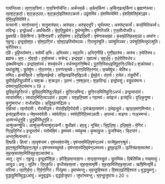

  
गाय॑न्तित्वा। त्वा॒गा॒य॒त्रिणः॑। गा॒य॒त्रिणो॑र्चन्ति। अर्च॑न्त्य॒र्कं। अ॒र्कम॒र्किणः॑। अ॒र्किण॒इत्य॒र्किणः॑॥ ब्र॒ह्माण॑स्त्वा। त्वा॒श॒त॒क्र॒तो॒। श॒त॒क्र॒त॒उत्। श॒त॒क्र॒तो॒इति॑शतऽक्रतो। उद्वं॒शमि॑व। वं॒शमि॑वयेमिरे। वं॒शमि॒वेति॑वं॒शंऽइ॑व। ये॒मि॒र॒इति॑येमिरे॥  
यत्सानोः॑। सानो॒स्सानुं॑। सानु॒मारु॑हत्। आरु॑हत्। अरु॑ह॒द्भूरि॑। भूर्य॑स्पष्ट। अस्प॑ष्ट॒कर्त्वं॑। कर्त्व॒मितिकर्त्वं॥ तदिन्द्रः॑। इन्द्रो॒अर्थं॑। अर्थं॑चेतति। चे॒त॒ति॒यू॒थेन॑। यू॒थेन॑वृ॒ष्णिः। वृ॒ष्णिरे॑जति। ए॒ज॒तीत्ये॑जति॥  
यु॒क्ष्वाहि। हिके॒शिना॑। के॒शिना॒हरी॑। हरी॒वृष॑णा। हरी॒इति॒हरी॑। वृष॑णाकक्ष्य॒प्रा। क॒क्ष्य॒प्रेति॑क॒क्ष्य॒ऽप्रा॥ अथा॑नः। न॒इ॒न्द्र॒। इ॒न्द्र॒सो॒म॒पाः॒। सो॒म॒पा॒गि॒रां। सो॒म॒पा॒इति॑सोमऽपाः। गि॒रामुप॑श्रुतिं। उप॑श्रुतिञ्चर। उप॑श्रुति॒मित्युप॑ऽश्रुतिं। च॒रे॑तिचर॥  
एहि॑। इ॒हि॒स्तोमा॑न्। स्तोमाँ॑ अ॒भि। अ॒भिस्व॑र। स्व॒रा॒भि। अ॒भिगृ॑णीहि। गृ॒णी॒ह्यारु॑व। आरु॑व। रु॒वेति॑रुव॥ ब्रह्म॑च। च॒नः॒। नो॒व॒सो॒। व॒सो॒सचा॑। सचेन्द्र॑। इन्द्र॑य॒ज्ञं। य॒ज्ञञ्च॑। च॒व॒र्ध॒य॒। व॒र्ध॒येति॑वर्धय॥  
उ॒क्थमिन्द्रा॑य। इन्द्रा॑य॒शंस्यं॑। शंस्यं॒वर्ध॑नं। वर्ध॑नम्पुरुनि॒ष्षिधे॑। पु॒रु॒नि॒स्सिध॒इति॑पु॒रु॒निः॒ऽसिधे॑॥ श॒क्रोयथा॑। यथा॑सु॒तेषु॑। सु॒तेषु॑णः। नो॒रा॒रण॑त्। रा॒रण॑त्स॒ख्ये। र॒रण॒दिति॑र॒रण॑त्। स॒ख्येषु॑च। चेति॑च॥  
तमित्। इत्स॑खि॒त्वे। स॒खि॒त्वई॑महे। स॒खि॒त्वइति॑स॒खि॒ऽत्वे। ई॒म॒हे॒तं। तंरा॒ये। रा॒येतं। तंसु॒वीर्ये॑। सु॒वीर्य॒इति॑सु॒ऽवीर्ये॑॥ सश॒क्रः। श॒क्रउ॒त। उ॒तनः॑। न॒श्श॒क॒त्। श॒क॒दिन्द्रः॑। इन्द्रो॒वसु॑। वसु॒दय॑मानः। दय॑मान॒इति॒दय॑मानः॥ 19 ॥  
सु॒वि॒वृतं॑सु॒नि॒रजं॑। सु॒वि॒वृत॒मिति॑सु॒ऽवि॒वृतं॑। सु॒नि॒रज॒मिन्द्र॑। सु॒नि॒रज॒मिति॑सु॒निः॒ऽअजं॑। इन्द्र॒त्वादा॑तं। त्वादा॑तमित्। त्वादा॑त॒मिति॒त्वाऽदा॑तं। इद्यशः॑। यश॒इति॒यशः॑॥ गवा॒मप॑। अप॑व्र॒जं। व्र॒जंवृ॑धि। वृ॒धि॒कृ॒णु॒ष्व। कृ॒णु॒ष्वराधः॑। राधो॑अद्रिवः। अ॒द्रि॒व॒इत्य॑द्रिऽवः॥  
न॒हित्वा॑। त्वा॒रोद॑सी। रोद॑सीउ॒भे। रोद॑सी॒इति॒रोद॑सी। उ॒भेऋ॑घा॒यमा॑णं। उ॒भेइत्यु॒भे। ऋ॒घा॒य॒मा॑ण॒मिन्व॑त:। इन्व॑त॒इतीन्व॑तः॥ जेष॒स्स्व॑र्वतीः। स्व॑र्वतीर॒पः। स्व॑र्वती॒रिति॒स्वः॑ऽवतीः। अ॒पस्सं। सङ्गाः। गाअ॒स्मभ्यं॑। अ॒स्मभ्यं॑धूनुहि। धू॒नु॒हीति॑धूनुहि॥  
आश्रु॑त्कर्ण्श्रु॒धि। आश्रु॑त्क॒र्णेत्याश्रु॑त्ऽकर्णे। श्रु॒धीहवं॑। हव॒न्नु। नूचि॑त्। चि॒द्द॒धि॒ष्व॒। द॒धि॒ष्व॒मे॒। मे॒गिरः॑। गिर॒इति॒गिरः॑॥ इन्द्र॒स्तोमं॑। स्तोम॑मि॒मं। इ॒मम्मम॑। मम॑कृ॒ष्व। कृ॒ष्वायु॒जः। यु॒जश्चि॑त्। चि॒दन्त॑रं। अन्त॑र॒मित्यन्त॑रं॥  
वि॒द्माहि। हित्वा॑। त्वा॒वृष॑न्तमं। वृष॑न्तमं॒वाजे॑षु। वृष॑न्तम॒मिति॒वृष॑न्ऽतमं। वाजे॑षुहवन॒श्रुतं॑। ह॒व॒न॒श्रुत॒मिति॑ह॒व॒न॒ऽश्रुतं॑॥ वृष॑न्तमस्यहूमहे। वृष॑न्तम॒स्येति॒वृष॑न्ऽतमस्य। हू॒म॒ह॒ऊ॒तिं। ऊ॒तिंस॑हस्र॒सात॑मां। स॒ह॒स्र॒सात॑मा॒मिति॑स॒ह॒स्र॒ऽसात॑मां॥  
आतु। तूनः॑। न॒इ॒न्द्र॒। इ॒न्द्र॒कौ॒शि॒क॒। कौ॒शि॒क॒म॒न्दसा॒नः। म॒न्द॒सा॒नस्सु॒तं। सु॒तम्पि॑ब। पि॒बेति॑पिब॥ नव्य॒मायुः॑। आयुः॒प्र। प्रसु। सूति॑र। ति॒र॒कृ॒धि। कृ॒धीस॑हस्र॒सां। स॒ह॒स्र॒सामृषिं॑। स॒ह॒स्रा॒मिति॑स॒ह॒स्र॒ऽसां। ऋषि॒मित्यृषिं॑॥  
परि॑त्वा। त्वा॒गि॒र्व॒णः॒। गि॒र्व॒णो॒गिरः॑। गिर॑इ॒माः। इ॒माभ॑वन्तु। भ॒व॒न्तु॒वि॒श्वतः॑। वि॒श्वत॒इति॑वि॒श्वतः॑॥ वृ॒द्धायु॒मनु॑। वृ॒द्धायु॒मिति॑वृ॒द्धऽआ॑युं। अनु॒वृद्ध॑यः। वृद्ध॑यो॒जुष्टाः॑। जुष्टा॑भवन्तु। भ॒व॒न्तु॒जुष्ट॑यः॥ 20 ॥  
